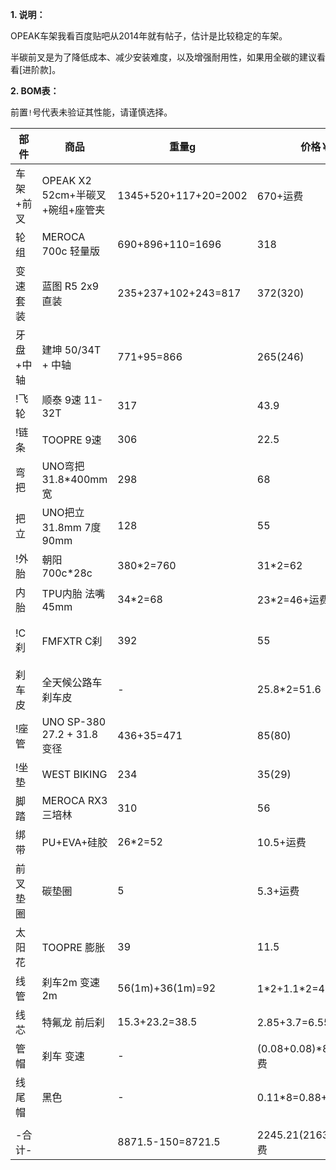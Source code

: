 **1. 说明：**

OPEAK车架我看百度贴吧从2014年就有帖子，估计是比较稳定的车架。

半碳前叉是为了降低成本、减少安装难度，以及增强耐用性，如果用全碳的建议看看[进阶款]。

**2. BOM表：**

前置`!`号代表未验证其性能，请谨慎选择。

| 部件 | 商品 | 重量g | 价格￥ | 链接 |
| - | - | - | - | - |
| 车架+前叉 | OPEAK X2 52cm+半碳叉+碗组+座管夹 | 1345+520+117+20=2002 | 670+运费 | [淘宝](https://item.taobao.com/item.htm?spm=a1z10.5-c.w4002-3801465620.13.30c15910CaLIhS&id=12930538895) |
| 轮组 | MEROCA 700c 轻量版 | 690+896+110=1696 | 318 | [天猫](https://s.click.taobao.com/t?e=m%3D2%26s%3DypdiseLut2Vw4vFB6t2Z2ueEDrYVVa64MljcGUdc4HdyINtkUhsv0Km5leiqswaUt3h8CUvoNV%2FFTlrzds37%2FgLwMG9TgUkNcLWR2kup2vFNRq4euO%2Fww2MWGduSpLInDoqEt4dKdN30KBFKq4PCnx4%2FMEUz7aVQ5R3vnK7gGdzEX1hlZoQF%2B%2F1SarTXhIOTUdDn0Cj7EhNCuo%2FRtLFP1Wu7fV9LtTmPi%2FRU4sFki%2BPZr7akiIV6E01CAasUJDUR2m1odvImS5y0zvIVVx%2BPc2%2F51BzEHetfR64YuvOYe%2BM0BZR61DeP2wyW7mQwqx7e&union_lens=lensId%3APUB%401694053217%40210577ba_0b08_18a6d70b603_6f97%4001%40eyJmbG9vcklkIjozMTA2OSwiic3BtQiiI6Il9wb3J0YWxfdjJfdG9vbF9saW5rc19wYWdlX2hvbWVfaW5kZXhfaHRtIn0ie) |
| 变速套装 | 蓝图 R5 2x9 直装 | 235+237+102+243=817 | 372(320) | [淘宝](https://item.taobao.com/item.htm?spm=a21n57.1.0.0.25f8523cTE4IFJ&id=655320398132&ns=1&abbucket=1#detail) |
| 牙盘+中轴 | 建坤 50/34T + 中轴 | 771+95=866 | 265(246) | [淘宝](https://s.click.taobao.com/t?e=m%3D2%26s%3Dz%2BOxKXAQX9Rw4vFB6t2Z2ueEDrYVVa64Dm1dJ6eadalyINtkUhsv0Km5leiqswaUDvqHVnDHZOvFTlrzds37%2FgLwMG9TgUkNcLWR2kup2vFNRq4euO%2Fww2MWGduSpLInDoqEt4dKdN30KBFKq4PCn%2F4bXX91ojar%2FqfLGM5skDaySbHmSI7wOmd1HQKKxkiFAVKvOBNtWvpARiffBSWiwUlSNxFJmZIAC4VPFcBR%2FoxRVqQgWLBWAwMps7dhR%2Fni%2FIfu8%2F7itpBweiXfaVH60dSopZirJ9MMDCwgJQxof5b9wDKAuIOvBMYOae24fhW0&union_lens=lensId%3APUB%401694053306%4021055b80_0b0c_18a6d7210e6_45ec%4001%40eyJmbG9vcklkIjozMTA2OSwiic3BtQiiI6Il9wb3J0YWxfdjJfdG9vbF9saW5rc19wYWdlX2hvbWVfaW5kZXhfaHRtIn0ie)、[淘宝](https://s.click.taobao.com/t?e=m%3D2%26s%3D25MIybDSgVtw4vFB6t2Z2ueEDrYVVa64Dm1dJ6eadalyINtkUhsv0Km5leiqswaUzz6zgI1fZL3FTlrzds37%2FgLwMG9TgUkNcLWR2kup2vFNRq4euO%2Fww2MWGduSpLInDoqEt4dKdN30KBFKq4PCn4dcwPvptYZwghdCobgzONCySbHmSI7wOmd1HQKKxkiFAVKvOBNtWvol1H1ZJBt0AtQNczlYSPItWGZhpXJAHdu9TwKcsHa1z%2BrBt3HUtu7FX4YXxbhdy16PgysBSxHfUOXVLEPDWL24p%2Fwx3bRWK%2F6zLq%2FnRWnK1SGFCzYOOqAQ&union_lens=lensId%3APUB%401694053323%40212a8f48_0c48_18a6d725259_0d35%4001%40eyJmbG9vcklkIjozMTA2OSwiic3BtQiiI6Il9wb3J0YWxfdjJfdG9vbF9saW5rc19wYWdlX2hvbWVfaW5kZXhfaHRtIn0ie) |
| !飞轮 | 顺泰 9速 11-32T | 317 | 43.9 | [淘宝](https://s.click.taobao.com/t?e=m%3D2%26s%3Du%2FiNluzqtrVw4vFB6t2Z2ueEDrYVVa64Dm1dJ6eadalyINtkUhsv0Km5leiqswaU9gERx%2BSm1SfFTlrzds37%2FgLwMG9TgUkNcLWR2kup2vFNRq4euO%2Fww2MWGduSpLInDoqEt4dKdN30KBFKq4PCn1izKXjKvTEgaLWTy9GDFUii1jMNxDhLMnotgd7NXRy%2F3OppJwt5ethCTVhPax2ZRnTew08iB3ZRFoe4AoueXNc3cC9cA9PK73MLZXTmgHMQnPyb5qmg7DAYAFIc%2FbD%2Fi5GZ9wPRcXV%2BBfuqljaE3xpNzuMLUNyvdEHIT%2F5PBlcgyAUDYWOGayIhhQs2DjqgEA%3D%3D&union_lens=lensId%3APUB%401694053385%4021080676_0c9f_18a6d7346da_0cae%4001%40eyJmbG9vcklkIjozMTA2OSwiic3BtQiiI6Il9wb3J0YWxfdjJfdG9vbF9saW5rc19wYWdlX2hvbWVfaW5kZXhfaHRtIn0ie) |
| !链条 | TOOPRE 9速 | 306 | 22.5 | [淘宝](https://s.click.taobao.com/t?e=m%3D2%26s%3DOjswrQbv9Mxw4vFB6t2Z2ueEDrYVVa64MljcGUdc4HdyINtkUhsv0Km5leiqswaU6vFecR8G%2FoXFTlrzds37%2FgLwMG9TgUkNcLWR2kup2vFNRq4euO%2Fww2MWGduSpLInDoqEt4dKdN30KBFKq4PCnx4%2FMEUz7aVQFqr8%2BP8RY9WpasR2r0VZZv1SarTXhIOT%2FcbizUjsed%2Bt%2FgsUrPt28byZfZQx%2B8FPyto15o%2FOJrRfb4FEMkbtUOcC%2BVi%2BTRluXEUi0sDs%2BWdP7qa1tU3ZgS3jKrSQZrKg2Ri9Bm4jDHegZ4hAvgWL0bBAS8ZzndIdZZ55A6mwB3MhhQs2DjqgEA%3D%3D&union_lens=lensId%3APUB%401694053412%402103e6f4_0c79_18a6d73afe2_7ef4%4001%40eyJmbG9vcklkIjozMTA2OSwiic3BtQiiI6Il9wb3J0YWxfdjJfdG9vbF9saW5rc19wYWdlX2hvbWVfaW5kZXhfaHRtIn0ie) |
| 弯把 | UNO弯把 31.8\*400mm宽 | 298 | 68 | [淘宝](https://s.click.taobao.com/t?e=m%3D2%26s%3DRZZXQgCz7a5w4vFB6t2Z2ueEDrYVVa64Dm1dJ6eadalyINtkUhsv0Km5leiqswaUXEa1A8T23UjFTlrzds37%2FgLwMG9TgUkNcLWR2kup2vFNRq4euO%2Fww2MWGduSpLInDoqEt4dKdN30KBFKq4PCn%2F4bXX91ojar%2FqfLGM5skDaySbHmSI7wOmd1HQKKxkiFAVKvOBNtWvqTXceO7iv1HCNaOT58C5Ne9K2w%2Fe8%2FXH2frksm3BctmsmoPAtPw7e4nfDM3D%2BOVSVweiXfaVH60dSopZirJ9MMwotei%2FtrcqJ8K7NUYlLCVMYOae24fhW0&union_lens=lensId%3APUB%401694053533%402127e7f0_0c20_18a6d75890f_92b1%4001%40eyJmbG9vcklkIjozMTA2OSwiic3BtQiiI6Il9wb3J0YWxfdjJfdG9vbF9saW5rc19wYWdlX2hvbWVfaW5kZXhfaHRtIn0ie) |
| 把立 | UNO把立 31.8mm 7度90mm | 128 | 55 | [淘宝](https://item.taobao.com/item.htm?spm=a1z09.2.0.0.49592e8dHzsX9P&id=521116614839&_u=61qg6u5535ee) |
| !外胎 | 朝阳 700c\*28c | 380\*2=760 | 31\*2=62 | [淘宝](https://item.taobao.com/item.htm?spm=a21n57.1.0.0.1210523c1GiOEf&id=588295807582&ns=1&abbucket=1#detail) |
| 内胎 | TPU内胎 法嘴45mm | 34\*2=68 | 23\*2=46+运费 | [1688](https://detail.1688.com/offer/710785025665.html) |
| !C刹 | FMFXTR C刹 | 392 | 55 | [天猫](https://s.click.taobao.com/t?e=m%3D2%26s%3Dgh%2BZ6wYX2Q9w4vFB6t2Z2ueEDrYVVa64MljcGUdc4HdyINtkUhsv0BoWcADJT2bDjTj4KK5tHIPFTlrzds37%2FgLwMG9TgUkNcLWR2kup2vFNRq4euO%2Fww2MWGduSpLInDoqEt4dKdN30KBFKq4PCnx4%2FMEUz7aVQeJhFnsYn4utsJ%2B%2B2VN3cwv1SarTXhIOT%2FcbizUjsed%2BULXQz%2FQTFABn%2F%2Bv3xRLuyEWDwQBhBOZmRr0mZgBQ2WqIdthaVhkM15yfoAGgbWTBP7qa1tU3ZgS3jKrSQZrKg2Ri9Bm4jDHegZ4hAvgWL0dR9zpKnKV4rPkNA0PYFg5ohhQs2DjqgEA%3D%3D&union_lens=lensId%3APUB%401694054055%402104e310_0c84_18a6d7d7efb_b65b%4001%40eyJmbG9vcklkIjozMTA2OSwiic3BtQiiI6Il9wb3J0YWxfdjJfdG9vbF9saW5rc19wYWdlX2hvbWVfaW5kZXhfaHRtIn0ie)、[淘宝](https://item.taobao.com/item.htm?spm=a1z10.5-c-s.w4002-23916658984.12.24e35f84giH15s&id=661930255543) |
| 刹车皮 | 全天候公路车刹车皮 | - | 25.8\*2=51.6 | [天猫](https://s.click.taobao.com/t?e=m%3D2%26s%3Dwy7BeL25hhpw4vFB6t2Z2ueEDrYVVa64MljcGUdc4HdyINtkUhsv0BoWcADJT2bDMcJC%2B62ICh3FTlrzds37%2FgLwMG9TgUkNcLWR2kup2vFNRq4euO%2Fww2MWGduSpLInDoqEt4dKdN30KBFKq4PCnx4%2FMEUz7aVQ5R3vnK7gGdzEX1hlZoQF%2B%2F1SarTXhIOTUdDn0Cj7EhNNUGINvr%2BOgjsu8a%2FuZ4CxK35MGDXyjMrGcZ%2BfSS7Uzw1qlnTVl0nu4clQO0RjJsujO9AJYjY8CXJ%2BwEVkOqHF%2FasCdS0uCG6lu3JoMyPOALfqK1v6Bu2O&union_lens=lensId%3APUB%401694054094%40213f4f0f_0b26_18a6d7e187e_b712%4001%40eyJmbG9vcklkIjozMTA2OSwiic3BtQiiI6Il9wb3J0YWxfdjJfdG9vbF9saW5rc19wYWdlX2hvbWVfaW5kZXhfaHRtIn0ie)、[1688](https://detail.1688.com/offer/578647183148.html)                                                                   |
| !座管 | UNO SP-380 27.2 + 31.8变径 | 436+35=471 | 85(80) | [淘宝](https://s.click.taobao.com/t?e=m%3D2%26s%3DhgNS4QKj0rFw4vFB6t2Z2ueEDrYVVa64Dm1dJ6eadalyINtkUhsv0BoWcADJT2bDWPyDNVUZX5TFTlrzds37%2FgLwMG9TgUkNcLWR2kup2vFNRq4euO%2Fww2MWGduSpLInDoqEt4dKdN30KBFKq4PCnznOSI1%2F8IMOKtgJC0FXep3NEPXytV9ALoS4zvCRUrquKVOig5Fjbt46y3wPqS1mJe%2BFqcgEdHKCMfqWcng3MIl1MsMgD9ryzgNM4lBLd1HDjCYtYGASbzRUrFwjXfRKMROfYmExpA2104bt%2FCh0HCZKVueWiGNwnz3mxbfto%2FVIrsoryzNsdWY%3D&union_lens=lensId%3APUB%401694054169%400b87bd25_09f8_18a6d7f3c96_b096%4001%40eyJmbG9vcklkIjozMTA2OSwiic3BtQiiI6Il9wb3J0YWxfdjJfdG9vbF9saW5rc19wYWdlX2hvbWVfaW5kZXhfaHRtIn0ie) |
| !坐垫 | WEST BIKING | 234 | 35(29) | [淘宝](https://s.click.taobao.com/t?e=m%3D2%26s%3D851Ma7C1S%2Flw4vFB6t2Z2ueEDrYVVa64Dm1dJ6eadalyINtkUhsv0BoWcADJT2bDXS38xP8sm0TFTlrzds37%2FgLwMG9TgUkNcLWR2kup2vFNRq4euO%2Fww2MWGduSpLInDoqEt4dKdN30KBFKq4PCn4mDAHFDCcVMQG3n8l8zamiySbHmSI7wOmd1HQKKxkiFAVKvOBNtWvrEnlKkRWzptzY9yyRWkCbjYKO4WWWUBAqcu1FrDaaGtjZsWYmKvun7%2BP9mwEjSwLaPgysBSxHfUOXVLEPDWL24a5v60Vu4sp6kum8m%2FMPGOSGFCzYOOqAQ&union_lens=lensId%3APUB%401694054188%40210551db_0a51_18a6d7f84fb_d8fe%4001%40eyJmbG9vcklkIjozMTA2OSwiic3BtQiiI6Il9wb3J0YWxfdjJfdG9vbF9saW5rc19wYWdlX2hvbWVfaW5kZXhfaHRtIn0ie) |
| 脚踏 | MEROCA RX3 三培林 | 310 | 56 | [淘宝](https://item.taobao.com/item.htm?spm=a1z09.2.0.0.49592e8dHzsX9P&id=682774886077&_u=61qg6u55522e) |
| 绑带 | PU+EVA+硅胶 | 26\*2=52 | 10.5+运费 | [1688](https://detail.1688.com/offer/650402099816.html) |
| 前叉垫圈 | 碳垫圈 | 5 | 5.3+运费 | [1688](https://detail.1688.com/offer/597981292186.html) |
| 太阳花 | TOOPRE 膨胀 | 39 | 11.5 | [天猫](https://s.click.taobao.com/t?e=m%3D2%26s%3DhscBAnpjj19w4vFB6t2Z2ueEDrYVVa64MljcGUdc4HdyINtkUhsv0BoWcADJT2bDq09tlIJJB0fFTlrzds37%2FgLwMG9TgUkNcLWR2kup2vFNRq4euO%2Fww2MWGduSpLInDoqEt4dKdN30KBFKq4PCnx4%2FMEUz7aVQFqr8%2BP8RY9WpasR2r0VZZv1SarTXhIOTUdDn0Cj7EhN4t064QgUH4yH%2FwJcxMDlUn3xSS5S6HTb1LlS7NMlGs5pZKLGcGKo6BKA9YfwO%2Fc20zvIVVx%2BPc2%2F51BzEHetfNNfp2ftM1ha37MC4377uvc9kxRRHfUqm&union_lens=lensId%3APUB%401694054233%4021075a3f_0a35_18a6d8036cb_e420%4001%40eyJmbG9vcklkIjozMTA2OSwiic3BtQiiI6Il9wb3J0YWxfdjJfdG9vbF9saW5rc19wYWdlX2hvbWVfaW5kZXhfaHRtIn0ie) |
| 线管 | 刹车2m 变速2m | 56(1m)+36(1m)=92 | 1\*2+1.1\*2=4.2+运费 | [1688](https://s.click.1688.com/t?e=BA049C3094A99029D3512DF26E6FCDAF511A51CE6A554CA22B0078EFC8D6974766F7656F127EA4639C3C18A93C557272A2F21CDAD9127E48C9E046AAFA583720DECD81F4FAA2C4A3EE88DF51B5998389F07E2C81EA94C7779BEF7FC70E6D4182AABD2FAE4779DAEC4AC35174D978C9EDCFD550FD85771E8A7FAC35122D96D6FC) |
| 线芯 | 特氟龙 前后刹 | 15.3+23.2=38.5 | 2.85+3.7=6.55+运费 | [1688](https://s.click.1688.com/t?e=BA049C3094A99029D3512DF26E6FCDAF511A51CE6A554CA22B0078EFC8D6974766F7656F127EA463F0ACE120BD48D2B072635C32F43A1F4D9F02ECC65E7B833A35C7F2CDAB1F1C0BB5EFDAF83B1F8C2EF07E2C81EA94C7779BEF7FC70E6D418259F7592B4D5215EA3EEB1EA42300AE70595020E3CDF5227B0846A2EE962C69AD) |
| 管帽 | 刹车 变速 | - | (0.08+0.08)\*8=1.28+运费 | [1688](https://s.click.1688.com/t?e=BA049C3094A99029D3512DF26E6FCDAF511A51CE6A554CA22B0078EFC8D6974766F7656F127EA4639BC79B5647030B14CEB82B7BABA9B86805F84FE65C6701BFA896C425BBD6544E964A42C92E18D677F07E2C81EA94C7779BEF7FC70E6D418290DE5CEB38B11EE09E6CD6DE843582087D405D139AB750893A9B23EB00A5A18E) |
| 线尾帽 | 黑色 | - | 0.11\*8=0.88+运费 | [1688](https://detail.1688.com/offer/655504360366.html) |
| | | | | |
| -合计- | | 8871.5-150=8721.5 | 2245.21(2163.21)+运费 | |
